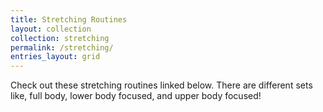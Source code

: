 ```yaml
---
title: Stretching Routines
layout: collection
collection: stretching
permalink: /stretching/
entries_layout: grid
---
```


Check out these stretching routines linked below. There are different sets like, full body, lower body focused, and upper body focused!
